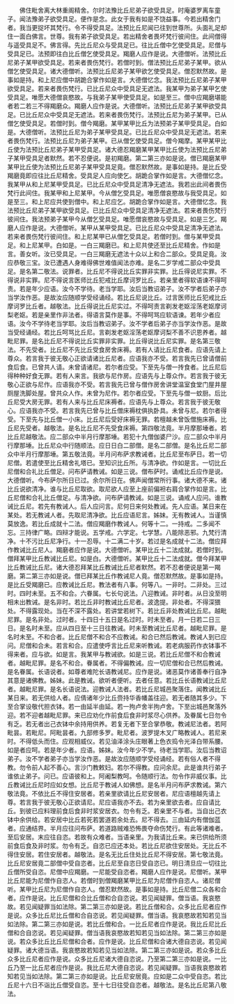 <!-- { "loadSidebar": true } -->
　　佛住毗舍离大林重阁精舍。尔时法豫比丘尼弟子欲受具足。时庵婆罗离车童子。闻法豫弟子欲受具足。便作是念。此女于我有如是不饶益事。今若出精舍门者。我当更捉坏其梵行。令不得受具足。法预比丘尼闻已往到世尊所。头面礼足却住一面白佛言。世尊。我有弟子欲受具足。若出精舍者畏坏梵行彼间住。此间僧得与遥受具足不。佛言得。先比丘尼众与受具足已。往比丘僧中乞使受具足。尼僧与受具足已。法预即往白比丘僧乞使受具足。羯磨人应作是说。大德僧听。法预比丘尼弟子某甲欲受具足。若来者畏伤梵行。若僧时到。僧法预比丘尼弟子某甲。欲从僧乞使受具足。诸大德僧听。法预比丘尼弟子某甲欲乞使受具足。僧忍默然故。是事如是持。和上尼应僧中胡跪合掌作如是言。大德僧忆念。我法预比丘尼弟子某甲欲受具足。若来者畏伤梵行。已比丘尼众中受具足无遮法。我某甲为弟子某甲乞使受具足。唯愿大德僧哀愍故。与我弟子某甲使受具足。如是至三。僧中应羯磨堪能者若二若三不得羯磨众。羯磨人应作是说。大德僧听。法预比丘尼弟子某甲欲受具足。已比丘尼众中受具足无遮法。若来者畏伤梵行。法预比丘尼为弟子某甲。已从僧乞使受具足。若僧时到。僧今羯磨。某甲某甲比丘为法预弟子某甲受具足。白如是。大德僧听。法预比丘尼为弟子某甲受具足。已比丘尼众中受具足无遮法。若来者畏伤梵行。法预比丘尼为弟子某甲。已从僧乞使受具足。僧今羯摩。某甲某甲比丘使为法预比丘尼弟子某甲受具足。诸大德忍羯磨某甲某甲比丘使为法预比丘尼弟子某甲受具足者默然。若不忍便说。是初羯磨。第二第三亦如是说。僧已羯磨某甲某甲比丘使为法预比丘尼弟子某甲受具足竟。僧忍默然故。是事如是持。是比丘受羯磨竟即应往比丘尼精舍。受具足人应向使乞。胡跪合掌作如是言。大德僧忆念。我某甲从和上尼某甲受具足。已比丘尼众中受具足清净无遮法。我若出此间者畏伤梵行此间住。我某甲和上尼某甲。今从僧乞受具足。唯愿僧哀愍故与我受具足。如是至三。和上尼应共使到僧中。和上尼应乞。胡跪合掌作如是言。大德僧忆念。我法预比丘尼弟子某甲欲受具足。已比丘尼众中受具足清净无遮法。若来者畏伤梵行彼间住。我法预弟子某甲今从僧乞受具足。唯愿僧哀愍故与受具足。如是三乞。羯磨人应作是说。大德僧听。某甲从某甲受具足。已比丘尼众中受具足清净无遮法。若来者畏伤梵行彼间住。和上尼某甲已从僧乞受具足。若僧时到。僧与某甲受具足。和上尼某甲。白如是。一白三羯磨已。和上尼共使还至比丘尼精舍。作如是言。善女听。汝已受具足。一白三羯磨无遮法十众以上和合二部众。受具足竟。汝应恭敬三宝。汝已遭遇人身难得佛世难值闻法亦难。是名二岁学戒二部众中受具足。是名第二敬法。说罪者。比丘尼不得说比丘实罪非实罪。比丘得说尼实罪。不得说非实罪。尼不得说言医师比丘犯戒比丘摩诃罗比丘。若亲里者得软语谏不得呵责。若是年少应语。汝今不学待。老当学耶。汝后当教诏弟子。汝不学者后弟子亦当学汝作恶。是故汝应随顺学受经诵经。若比丘尼说比丘。过言医师比丘犯戒比丘摩诃罗比丘者。越敬法。比丘得说比丘尼实过。不得呵责言剃发老妪淫荡老妪摩诃梨老妪。若是亲里作非法者。得语言莫作是事。不得呵骂应软语谏。若年少者应语。汝今不学待老当学耶。汝后当教诏弟子。汝不学者后弟子亦当学汝作恶。是故当受经诵经。若比丘呵骂比丘尼。言剃发老妪淫荡老妪摩诃梨不善不识恩养者。越毗尼罪。是名比丘尼不得说比丘实罪非实罪。比丘得说比丘尼实罪。是名第三敬法。不先受者。比丘尼不先比丘受食房舍床褥。若有人请比丘尼食者。应语先请上尊众。若言我于彼无敬心正欲请诸比丘尼者。应语我亦不受。若言我先已曾请僧前食后食。已曾共人请。未曾请诸尼。若尔者应受。下至先与僧一抟食者。比丘尼后得种种好食无罪。若有人来言。我欲与尼作房。应语先与上尊众作。若言我于彼无敬心正欲与尼作。应语我亦不受。若言我先已曾与僧作房舍讲堂温室食堂门屋井屋厕屋洗脚处屋。曾共众人作。未曾为尼作。若尔者应受。下至先与僧一蚊厨。后比丘尼受大房无罪。若有人来与比丘尼床褥者。应语先与上尊众。若言我于彼无敬心。应语我亦不受。若言我先已曾与比丘僧床褥枕俱执卧具。未曾与尼。若尔者得受。下至先与比丘僧一小床。比丘尼后受好床褥无罪。若檀越未曾饭僧施床褥。比丘尼先受者。越敬法。是名比丘尼不先受食床褥。第四敬法竟。半月摩那埵者。若比丘尼越敬法。应二部众中半月行摩那埵。若犯十九僧伽婆尸沙。应二部众中半月行摩那埵。比丘尼众中行随顺法。应日日白二部僧。是名二部僧。是名比丘尼二部众中半月行摩那埵。第五敬法竟。半月问布萨求教诫者。比丘尼至布萨日。若一切尼僧。若遣使至比丘精舍礼塔已。至知识比丘所。与清净欲。作如是言。一切比丘尼僧和合礼比丘僧足。问布萨请教诫。如是三说。僧布萨时。诵戒比丘应作是说。大德僧听。今布萨尔所日已过。余尔所日在。佛声闻僧常所行事。诸大德不来。诸比丘说欲清净。谁与比丘尼取欲。取尼欲人应至上座前偏袒右肩合掌作如是言。比丘尼僧和合礼比丘僧足。与清净欲。问布萨请教诫。如是三说。诵戒人应问。谁教诫比丘尼。若先有教诫人。后人应问言。尼何日来何处教诫。先人应语。某日来在某处。若无教诫人者。先取尼清净欲。比丘应语尼言。姊妹。无有教诫人。当谨慎莫放逸。若比丘成就十二法。僧应羯磨作教诫人。何等十二。一持戒。二多闻不忘。三持律广略。四辩才能说。五学戒。六学定。七学慧。八能除恶邪。九梵行清净。十不污比丘尼净行。十一忍辱。十二满二十岁。若过是名成就十二法。僧应拜作教诫比丘尼人。羯磨者应作是说。大德僧听。某甲比丘十二法成就。若僧时到。僧拜某甲比丘教诫比丘尼。如是白。大德僧听。某甲比丘十二法成就。僧今拜某甲比丘教诫比丘尼。诸大德忍拜某比丘教诫比丘尼者默然。若不忍者便说是第一羯磨。第二第三亦如是说。僧已拜某比丘作教诫尼人竟。僧忍默然故。是事如是持。是比丘受羯磨已。应教诫比丘尼。教法者有八事。何等八。一非时。二非处。三过时。四时未至。五不和合。六眷属。七长句说法。八迎教诫。非时者。从日没至明相未出教诫。是名非时。若比丘非时教诫比丘尼者。波逸提。非处者。不得深猥处。不得露现处。当在不深不露处。若讲堂若树下。若比丘非处教诫比丘尼。越毗尼罪。是名非处。过时者。十四日十五日是名过时。时未至者。月一日若二日三日。是名时未至。应从四日至十三日往教诫。时未至教诫比丘尼者。越毗尼罪。是名时未至。不和合者。比丘尼僧不和合不应教诫。和合已然后教诫。教诫人到已应问。尼僧和合未。若言和合。应遣使呼言比丘尼来听教诫。若老病服药作衣钵事不得来者。应与欲。如是言。我某甲与教诫欲。如是三说。若比丘尼僧不和合教诫者。越毗尼罪。是名不和合。眷属者。不得偏教诫。应一切尼僧和合已然后教诫。是名眷属。长语说者。如尊者难陀长语教诫尼。应作是说。诸恶莫作诸善奉行自净其意是诸佛教。姊妹。此是教诫。欲听者便听。去者任意。若比丘长语教诫比丘尼者。越毗尼罪。是名长语说法。迎教诫人法者。若比丘尼城邑聚落住。闻教诫比丘某日来。若无供给人者。应倩诸年少比丘赍持华香幡盖往迎。若无者随其多少。下至合掌设敬代担衣钵。若一由延半由延。若一拘卢舍半拘卢舍。下至出城邑聚落外迎。若不迎者越毗尼罪。来已应劝化作前食后食非时浆尽心供养。及眷属七日勿令有乏。若无者出己衣钵中余持用供养。若复无者下至合掌恭敬。教诫尼法者。若阿毗昙。若毗尼。阿毗昙者。九部修多罗。毗尼者。波罗提木叉广略教诫人。若尼来时。不得低头而住。应观相威仪。若见油泽涂头庄眼著上色衣捣令光泽白带系腰。如是者应呵。若是年少者。应语。姊妹。汝今年少不学。待老当学耶。汝后当教诏弟子。汝不学者弟子亦当学汝作恶。是故汝应随顺学受经诵经。若有俗人者不得教。勿令前人起不善心。言沙门教敕妇。若尔不得教。应问余尼。此是谁共行弟子谁依止弟子。问已。应语彼和上。阿阇梨教呵。令随顺行法。勿令作非威仪事。比丘教诫比丘尼时应如女想。比丘尼于教诫人如佛想。是名半月问布萨求教诫。第六敬法竟。不依比丘不得住安居者。若亲里欲请比丘尼安居者。尼应语檀越先请上尊。若言我于彼无敬心正欲请尼。尼应语我亦不去。若为亲里欲去者。应自请比丘。到彼已应料理前食后食非时浆安居衣。勿令有乏。若亲里不与者。当自出己衣钵中余供给。若安居中比丘若死若罢道若余处去。尼不得去。三由延内有僧伽蓝者。应通结界。半月应往问布萨。若道路贼难恐怖畏夺命伤梵行。有此等诸难者。至后安居。末应往自恣。若故有众难者。当语亲里。为我请比丘来。来已供给所须前食后食及非时浆。勿令有乏。自恣已应还本处。若比丘尼欲住安居处。无比丘不得住安居。若住安居者。越敬法。是名无比丘住处比丘尼不得安居。第七敬法竟。比丘尼安居竟二部僧中受自恣者。比丘尼至自恣日受自恣已。明日清旦应一切往比丘僧所受自恣。尼僧中应羯磨。一尼能受自恣者。羯磨人应作是说。尼僧听。某甲比丘尼能为尼僧作自恣人。若僧时到僧羯磨某甲比丘尼为尼僧作自恣人。诸尼僧听。某甲比丘尼为尼僧作自恣人。僧忍默然故。是事如是持。比丘尼僧二众各和合者。应作是说。比丘尼僧和合比丘僧和合自恣说。若见闻疑罪。僧当语。我哀愍故。若见闻疑罪当如法除。第二第三亦如是说。若比丘僧和合。众多比丘尼者应作是说。众多比丘尼比丘僧和合自恣说。若见闻疑罪。僧当语。我哀愍故若知若见当如法除。第二第三亦如是说。若比丘僧和合。一比丘尼者应作是说。我比丘尼比丘僧和合自恣说。若见闻疑罪。僧当语我哀愍故若知若见当如法除。第二第三亦如是说。若众多比丘比丘尼僧和合者。应作是说。比丘尼僧和合诸大德自恣说。若见闻疑罪。诸大德当语。我哀愍故若知若见当如法除。第二第三亦如是说。若众多比丘众多比丘尼者应作是说。众多比丘尼诸大德自恣说。乃至第二第三亦如是说。一比丘乃至一比丘尼者应作是说。我比丘尼大德自恣说。若见闻疑罪。当语我哀愍故若知若见当如法除。第二第三亦如是说。比丘尼安居竟。应如是二众中受自恣。若比丘尼十六日不诣比丘僧受自恣。至十七日往受自恣者。越敬法。是名比丘尼第八敬法。
